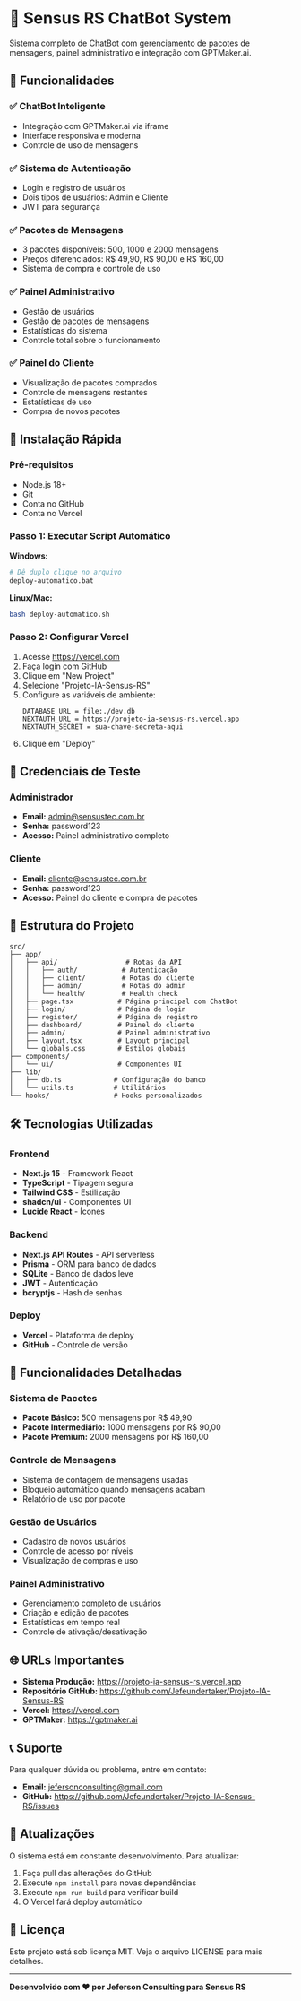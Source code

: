 # 🤖 Sensus RS ChatBot System

Sistema completo de ChatBot com gerenciamento de pacotes de mensagens, painel administrativo e integração com GPTMaker.ai.

## 🌟 Funcionalidades

### ✅ ChatBot Inteligente
- Integração com GPTMaker.ai via iframe
- Interface responsiva e moderna
- Controle de uso de mensagens

### ✅ Sistema de Autenticação
- Login e registro de usuários
- Dois tipos de usuários: Admin e Cliente
- JWT para segurança

### ✅ Pacotes de Mensagens
- 3 pacotes disponíveis: 500, 1000 e 2000 mensagens
- Preços diferenciados: R$ 49,90, R$ 90,00 e R$ 160,00
- Sistema de compra e controle de uso

### ✅ Painel Administrativo
- Gestão de usuários
- Gestão de pacotes de mensagens
- Estatísticas do sistema
- Controle total sobre o funcionamento

### ✅ Painel do Cliente
- Visualização de pacotes comprados
- Controle de mensagens restantes
- Estatísticas de uso
- Compra de novos pacotes

## 🚀 Instalação Rápida

### Pré-requisitos
- Node.js 18+
- Git
- Conta no GitHub
- Conta no Vercel

### Passo 1: Executar Script Automático
**Windows:**
```bash
# Dê duplo clique no arquivo
deploy-automatico.bat
```

**Linux/Mac:**
```bash
bash deploy-automatico.sh
```

### Passo 2: Configurar Vercel
1. Acesse https://vercel.com
2. Faça login com GitHub
3. Clique em "New Project"
4. Selecione "Projeto-IA-Sensus-RS"
5. Configure as variáveis de ambiente:
   ```
   DATABASE_URL = file:./dev.db
   NEXTAUTH_URL = https://projeto-ia-sensus-rs.vercel.app
   NEXTAUTH_SECRET = sua-chave-secreta-aqui
   ```
6. Clique em "Deploy"

## 🔐 Credenciais de Teste

### Administrador
- **Email:** admin@sensustec.com.br
- **Senha:** password123
- **Acesso:** Painel administrativo completo

### Cliente
- **Email:** cliente@sensustec.com.br
- **Senha:** password123
- **Acesso:** Painel do cliente e compra de pacotes

## 📁 Estrutura do Projeto

```
src/
├── app/
│   ├── api/                 # Rotas da API
│   │   ├── auth/           # Autenticação
│   │   ├── client/         # Rotas do cliente
│   │   ├── admin/          # Rotas do admin
│   │   └── health/         # Health check
│   ├── page.tsx           # Página principal com ChatBot
│   ├── login/             # Página de login
│   ├── register/          # Página de registro
│   ├── dashboard/         # Painel do cliente
│   ├── admin/             # Painel administrativo
│   ├── layout.tsx         # Layout principal
│   └── globals.css        # Estilos globais
├── components/
│   └── ui/                # Componentes UI
├── lib/
│   ├── db.ts             # Configuração do banco
│   └── utils.ts          # Utilitários
└── hooks/                # Hooks personalizados
```

## 🛠️ Tecnologias Utilizadas

### Frontend
- **Next.js 15** - Framework React
- **TypeScript** - Tipagem segura
- **Tailwind CSS** - Estilização
- **shadcn/ui** - Componentes UI
- **Lucide React** - Ícones

### Backend
- **Next.js API Routes** - API serverless
- **Prisma** - ORM para banco de dados
- **SQLite** - Banco de dados leve
- **JWT** - Autenticação
- **bcryptjs** - Hash de senhas

### Deploy
- **Vercel** - Plataforma de deploy
- **GitHub** - Controle de versão

## 🎯 Funcionalidades Detalhadas

### Sistema de Pacotes
- **Pacote Básico:** 500 mensagens por R$ 49,90
- **Pacote Intermediário:** 1000 mensagens por R$ 90,00
- **Pacote Premium:** 2000 mensagens por R$ 160,00

### Controle de Mensagens
- Sistema de contagem de mensagens usadas
- Bloqueio automático quando mensagens acabam
- Relatório de uso por pacote

### Gestão de Usuários
- Cadastro de novos usuários
- Controle de acesso por níveis
- Visualização de compras e uso

### Painel Administrativo
- Gerenciamento completo de usuários
- Criação e edição de pacotes
- Estatísticas em tempo real
- Controle de ativação/desativação

## 🌐 URLs Importantes

- **Sistema Produção:** https://projeto-ia-sensus-rs.vercel.app
- **Repositório GitHub:** https://github.com/Jefeundertaker/Projeto-IA-Sensus-RS
- **Vercel:** https://vercel.com
- **GPTMaker:** https://gptmaker.ai

## 📞 Suporte

Para qualquer dúvida ou problema, entre em contato:

- **Email:** jefersonconsulting@gmail.com
- **GitHub:** https://github.com/Jefeundertaker/Projeto-IA-Sensus-RS/issues

## 🔄 Atualizações

O sistema está em constante desenvolvimento. Para atualizar:

1. Faça pull das alterações do GitHub
2. Execute `npm install` para novas dependências
3. Execute `npm run build` para verificar build
4. O Vercel fará deploy automático

## 📄 Licença

Este projeto está sob licença MIT. Veja o arquivo LICENSE para mais detalhes.

---

**Desenvolvido com ❤️ por Jeferson Consulting para Sensus RS**